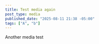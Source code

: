 ```yaml
---
title: Test media again
post_type: media
published_date: "2025-08-11 21:38 -05:00"
tags: ["A", "b"]
---
```


Another media test
